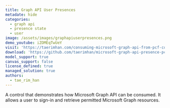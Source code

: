 ```yaml
---
title: Graph API User Presences
metadate: hide
categories:
  - graph api
  - presence state
  - user
image: /assets/images/graphapiuserpresences.png
demo_youtube: iZOMEqTwUeY
visit: 'https://taerimhan.com/consuming-microsoft-graph-api-from-pcf-control/'
download: 'https://github.com/taerimhan/microsoft-graph-api-presence-pcf'
model_support: true
canvas_support: false
license_defined: true
managed_solution: true
authors:
  - tae_rim_han
---
```

A control that demonstrates how Microsoft Graph API can be consumed. It allows a user to sign-in and retrieve permitted Microsoft Graph resources.

